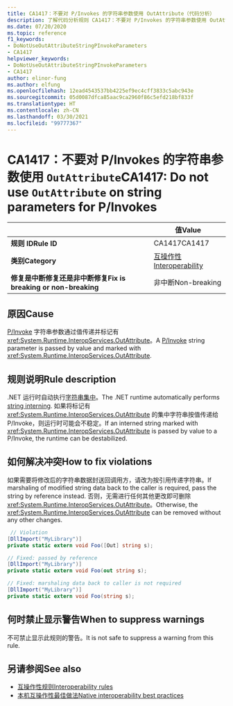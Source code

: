 ```yaml
---
title: CA1417：不要对 P/Invokes 的字符串参数使用 OutAttribute（代码分析）
description: 了解代码分析规则 CA1417：不要对 P/Invokes 的字符串参数使用 OutAttribute
ms.date: 07/20/2020
ms.topic: reference
f1_keywords:
- DoNotUseOutAttributeStringPInvokeParameters
- CA1417
helpviewer_keywords:
- DoNotUseOutAttributeStringPInvokeParameters
- CA1417
author: elinor-fung
ms.author: elfung
ms.openlocfilehash: 12ead4543537bb4225ef9ec4cff3833c5abc943e
ms.sourcegitcommit: 05d0087dfca85aac9ca2960f86c5efd218bf833f
ms.translationtype: HT
ms.contentlocale: zh-CN
ms.lasthandoff: 03/30/2021
ms.locfileid: "99777367"
---
```

# <a name="ca1417-do-not-use-outattribute-on-string-parameters-for-pinvokes"></a><span data-ttu-id="aba1f-103">CA1417：不要对 P/Invokes 的字符串参数使用 `OutAttribute`</span><span class="sxs-lookup"><span data-stu-id="aba1f-103">CA1417: Do not use `OutAttribute` on string parameters for P/Invokes</span></span>

| | <span data-ttu-id="aba1f-104">值</span><span class="sxs-lookup"><span data-stu-id="aba1f-104">Value</span></span> |
|-|-|
| <span data-ttu-id="aba1f-105">**规则 ID**</span><span class="sxs-lookup"><span data-stu-id="aba1f-105">**Rule ID**</span></span> |<span data-ttu-id="aba1f-106">CA1417</span><span class="sxs-lookup"><span data-stu-id="aba1f-106">CA1417</span></span>|
| <span data-ttu-id="aba1f-107">**类别**</span><span class="sxs-lookup"><span data-stu-id="aba1f-107">**Category**</span></span> |[<span data-ttu-id="aba1f-108">互操作性</span><span class="sxs-lookup"><span data-stu-id="aba1f-108">Interoperability</span></span>](interoperability-warnings.md)|
| <span data-ttu-id="aba1f-109">**修复是中断修复还是非中断修复**</span><span class="sxs-lookup"><span data-stu-id="aba1f-109">**Fix is breaking or non-breaking**</span></span> |<span data-ttu-id="aba1f-110">非中断</span><span class="sxs-lookup"><span data-stu-id="aba1f-110">Non-breaking</span></span>|

## <a name="cause"></a><span data-ttu-id="aba1f-111">原因</span><span class="sxs-lookup"><span data-stu-id="aba1f-111">Cause</span></span>

<span data-ttu-id="aba1f-112">[P/Invoke](../../../standard/native-interop/pinvoke.md) 字符串参数通过值传递并标记有 <xref:System.Runtime.InteropServices.OutAttribute>。</span><span class="sxs-lookup"><span data-stu-id="aba1f-112">A [P/Invoke](../../../standard/native-interop/pinvoke.md) string parameter is passed by value and marked with <xref:System.Runtime.InteropServices.OutAttribute>.</span></span>

## <a name="rule-description"></a><span data-ttu-id="aba1f-113">规则说明</span><span class="sxs-lookup"><span data-stu-id="aba1f-113">Rule description</span></span>

<span data-ttu-id="aba1f-114">.NET 运行时自动执行[字符串集中](/dotnet/api/system.string.intern#remarks)。</span><span class="sxs-lookup"><span data-stu-id="aba1f-114">The .NET runtime automatically performs [string interning](/dotnet/api/system.string.intern#remarks).</span></span> <span data-ttu-id="aba1f-115">如果将标记有 <xref:System.Runtime.InteropServices.OutAttribute> 的集中字符串按值传递给 P/Invoke，则运行时可能会不稳定。</span><span class="sxs-lookup"><span data-stu-id="aba1f-115">If an interned string marked with <xref:System.Runtime.InteropServices.OutAttribute> is passed by value to a P/Invoke, the runtime can be destabilized.</span></span>

## <a name="how-to-fix-violations"></a><span data-ttu-id="aba1f-116">如何解决冲突</span><span class="sxs-lookup"><span data-stu-id="aba1f-116">How to fix violations</span></span>

<span data-ttu-id="aba1f-117">如果需要将修改后的字符串数据封送回调用方，请改为按引用传递字符串。</span><span class="sxs-lookup"><span data-stu-id="aba1f-117">If marshaling of modified string data back to the caller is required, pass the string by reference instead.</span></span> <span data-ttu-id="aba1f-118">否则，无需进行任何其他更改即可删除 <xref:System.Runtime.InteropServices.OutAttribute>。</span><span class="sxs-lookup"><span data-stu-id="aba1f-118">Otherwise, the <xref:System.Runtime.InteropServices.OutAttribute> can be removed without any other changes.</span></span>

```csharp
 // Violation
[DllImport("MyLibrary")]
private static extern void Foo([Out] string s);

// Fixed: passed by reference
[DllImport("MyLibrary")]
private static extern void Foo(out string s);

// Fixed: marshaling data back to caller is not required
[DllImport("MyLibrary")]
private static extern void Foo(string s);
```

## <a name="when-to-suppress-warnings"></a><span data-ttu-id="aba1f-119">何时禁止显示警告</span><span class="sxs-lookup"><span data-stu-id="aba1f-119">When to suppress warnings</span></span>

<span data-ttu-id="aba1f-120">不可禁止显示此规则的警告。</span><span class="sxs-lookup"><span data-stu-id="aba1f-120">It is not safe to suppress a warning from this rule.</span></span>

## <a name="see-also"></a><span data-ttu-id="aba1f-121">另请参阅</span><span class="sxs-lookup"><span data-stu-id="aba1f-121">See also</span></span>

- [<span data-ttu-id="aba1f-122">互操作性规则</span><span class="sxs-lookup"><span data-stu-id="aba1f-122">Interoperability rules</span></span>](interoperability-warnings.md)
- [<span data-ttu-id="aba1f-123">本机互操作性最佳做法</span><span class="sxs-lookup"><span data-stu-id="aba1f-123">Native interoperability best practices</span></span>](../../../standard/native-interop/best-practices.md)
